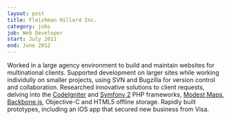 ```yaml
---
layout: post
title: Fleishman Hillard Inc.
category: jobs
job: Web Developer
start: July 2011
end: June 2012
---
```


Worked in a large agency environment to build and maintain websites for multinational clients. Supported development on larger sites while working individully on smaller projects, using SVN and Bugzilla for version control and collaboration. Researched innovative solutions to client requests, delving into the [CodeIgniter](http://codeigniter.com/) and [Symfony 2](http://symfony.com/) PHP frameworks, [Modest Maps](http://modestmaps.com/), [Backbone.js](http://backbonejs.org/), Objective-C and HTML5 offline storage. Rapidly built prototypes, including an iOS app that secured new business from Visa.
